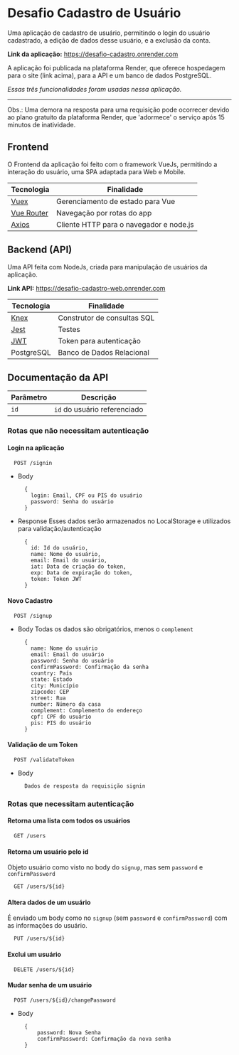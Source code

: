 
# Desafio Cadastro de Usuário

Uma aplicação de cadastro de usuário, permitindo o login do usuário cadastrado, a edição de dados desse usuário, e a exclusão da conta.

**Link da aplicação:** https://desafio-cadastro.onrender.com

A aplicação foi publicada na plataforma Render, que oferece hospedagem para o site (link acima), para a API e um banco de dados PostgreSQL.

*Essas três funcionalidades foram usadas nessa aplicação.*

---
Obs.: Uma demora na resposta para uma requisição pode ocorrecer devido ao plano gratuito da plataforma Render, que 'adormece' o serviço após 15 minutos de inatividade.


## Frontend

O Frontend da aplicação foi feito com o framework VueJs, permitindo a interação do usuário, uma SPA adaptada para Web e Mobile.

| Tecnologia | Finalidade |
|---|---|
| [Vuex](https://vuex.vuejs.org/) | Gerenciamento de estado para Vue |
| [Vue Router](https://router.vuejs.org/) | Navegação por rotas do app |
| [Axios](https://axios-http.com/) | Cliente HTTP para o navegador e node.js |


## Backend (API)

Uma API feita com NodeJs, criada para manipulação de usuários da aplicação.

**Link API:** https://desafio-cadastro-web.onrender.com

| Tecnologia | Finalidade |
|---|---|
| [Knex](https://knexjs.org/) | Construtor de consultas SQL
| [Jest](https://jestjs.io/) | Testes |
| [JWT](https://jwt.io/) | Token para autenticação |
| PostgreSQL | Banco de Dados Relacional |

## Documentação da API

| Parâmetro | Descrição |
|---|---|
| `id` | `id` do usuário referenciado|

### Rotas que não necessitam autenticação

#### Login na aplicação

```http
  POST /signin
```
+ Body
  ```
    {
      login: Email, CPF ou PIS do usuário
      password: Senha do usuário 
    }
  ```
+ Response
Esses dados serão armazenados no LocalStorage e utilizados para validação/autenticação
  ```
    {
      id: Id do usuário,
      name: Nome do usuário,
      email: Email do usuário,
      iat: Data de criação do token,
      exp: Data de expiração do token,
      token: Token JWT
    }
  ```

#### Novo Cadastro

```http
  POST /signup
```
+ Body
Todas os dados são obrigatórios, menos o `complement`
  ```
    {
      name: Nome do usuário
      email: Email do usuário
      password: Senha do usuário
      confirmPassword: Confirmação da senha
      country: País
      state: Estado
      city: Município
      zipcode: CEP
      street: Rua
      number: Número da casa
      complement: Complemento do endereço
      cpf: CPF do usuário
      pis: PIS do usuário
    }
  ```


#### Validação de um Token 

```http
  POST /validateToken
```
+ Body
  ```
    Dados de resposta da requisição signin
  ```

### Rotas que necessitam autenticação

#### Retorna uma lista com todos os usuários

```http
  GET /users
```
#### Retorna um usuário pelo id
Objeto usuário como visto no body do `signup`, mas sem `password` e `confirmPassword`

```http
  GET /users/${id}
```

#### Altera dados de um usuário
É enviado um body como no `signup` (sem `password` e `confirmPassword`) com as informações do usuário.

```http
  PUT /users/${id}
```

#### Exclui um usuário

```http
  DELETE /users/${id}
```

#### Mudar senha de um usuário

```http
  POST /users/${id}/changePassword
```
+ Body
  ```
    {
        password: Nova Senha
        confirmPassword: Confirmação da nova senha
    }
  ```


